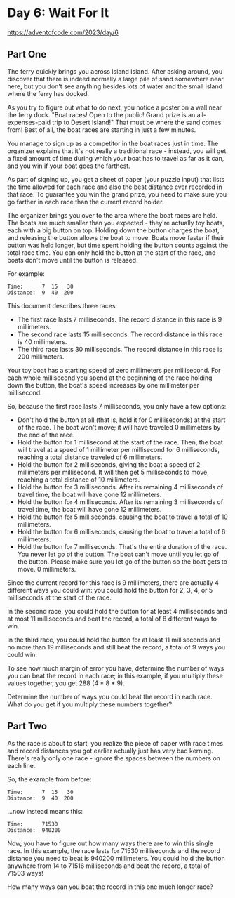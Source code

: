 # Day 6: Wait For It

https://adventofcode.com/2023/day/6

## Part One

The ferry quickly brings you across Island Island. After asking around, you
discover that there is indeed normally a large pile of sand somewhere near
here, but you don't see anything besides lots of water and the small island
where the ferry has docked.

As you try to figure out what to do next, you notice a poster on a wall near
the ferry dock. "Boat races! Open to the public! Grand prize is an
all-expenses-paid trip to Desert Island!" That must be where the sand comes
from! Best of all, the boat races are starting in just a few minutes.

You manage to sign up as a competitor in the boat races just in time. The
organizer explains that it's not really a traditional race - instead, you will
get a fixed amount of time during which your boat has to travel as far as it
can, and you win if your boat goes the farthest.

As part of signing up, you get a sheet of paper (your puzzle input) that lists
the time allowed for each race and also the best distance ever recorded in that
race. To guarantee you win the grand prize, you need to make sure you go
farther in each race than the current record holder.

The organizer brings you over to the area where the boat races are held. The
boats are much smaller than you expected - they're actually toy boats, each
with a big button on top. Holding down the button charges the boat, and
releasing the button allows the boat to move. Boats move faster if their button
was held longer, but time spent holding the button counts against the total
race time. You can only hold the button at the start of the race, and boats
don't move until the button is released.

For example:

    Time:      7  15   30
    Distance:  9  40  200

This document describes three races:

- The first race lasts 7 milliseconds. The record distance in this race is 9 millimeters.
- The second race lasts 15 milliseconds. The record distance in this race is 40 millimeters.
- The third race lasts 30 milliseconds. The record distance in this race is 200 millimeters.

Your toy boat has a starting speed of zero millimeters per millisecond. For
each whole millisecond you spend at the beginning of the race holding down the
button, the boat's speed increases by one millimeter per millisecond.

So, because the first race lasts 7 milliseconds, you only have a few options:

- Don't hold the button at all (that is, hold it for 0 milliseconds) at the
  start of the race. The boat won't move; it will have traveled 0 millimeters
  by the end of the race.
- Hold the button for 1 millisecond at the start of the race. Then, the boat
  will travel at a speed of 1 millimeter per millisecond for 6 milliseconds,
  reaching a total distance traveled of 6 millimeters.
- Hold the button for 2 milliseconds, giving the boat a speed of 2 millimeters
  per millisecond. It will then get 5 milliseconds to move, reaching a total
  distance of 10 millimeters.
- Hold the button for 3 milliseconds. After its remaining 4 milliseconds of
  travel time, the boat will have gone 12 millimeters.
- Hold the button for 4 milliseconds. After its remaining 3 milliseconds of
  travel time, the boat will have gone 12 millimeters.
- Hold the button for 5 milliseconds, causing the boat to travel a total of 10
  millimeters.
- Hold the button for 6 milliseconds, causing the boat to travel a total of 6
  millimeters.
- Hold the button for 7 milliseconds. That's the entire duration of the race.
  You never let go of the button. The boat can't move until you let go of the
  button. Please make sure you let go of the button so the boat gets to move. 0
  millimeters.

Since the current record for this race is 9 millimeters, there are actually 4
different ways you could win: you could hold the button for 2, 3, 4, or 5
milliseconds at the start of the race.

In the second race, you could hold the button for at least 4 milliseconds and
at most 11 milliseconds and beat the record, a total of 8 different ways to
win.

In the third race, you could hold the button for at least 11 milliseconds and
no more than 19 milliseconds and still beat the record, a total of 9 ways you
could win.

To see how much margin of error you have, determine the number of ways you can
beat the record in each race; in this example, if you multiply these values
together, you get 288 (4 * 8 * 9).

Determine the number of ways you could beat the record in each race. What do
you get if you multiply these numbers together?

## Part Two

As the race is about to start, you realize the piece of paper with race times
and record distances you got earlier actually just has very bad kerning.
There's really only one race - ignore the spaces between the numbers on each
line.

So, the example from before:

    Time:      7  15   30
    Distance:  9  40  200

...now instead means this:

    Time:      71530
    Distance:  940200

Now, you have to figure out how many ways there are to win this single race. In
this example, the race lasts for 71530 milliseconds and the record distance you
need to beat is 940200 millimeters. You could hold the button anywhere from 14
to 71516 milliseconds and beat the record, a total of 71503 ways!

How many ways can you beat the record in this one much longer race?

